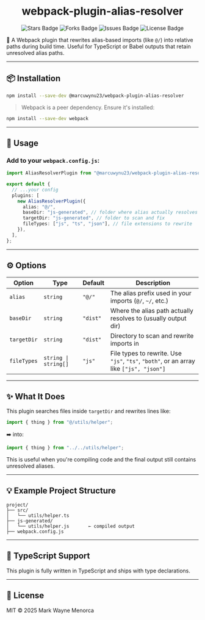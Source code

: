 <div align="center">
  <h1> webpack-plugin-alias-resolver </h1>
</div>

<p align="center">
  <img src="https://img.shields.io/github/stars/marcuwynu23/webpack-plugin-alias-resolver.svg" alt="Stars Badge"/>
  <img src="https://img.shields.io/github/forks/marcuwynu23/webpack-plugin-alias-resolver.svg" alt="Forks Badge"/>
  <img src="https://img.shields.io/github/issues/marcuwynu23/webpack-plugin-alias-resolver.svg" alt="Issues Badge"/>
  <img src="https://img.shields.io/github/license/marcuwynu23/webpack-plugin-alias-resolver.svg" alt="License Badge"/>
</p>


🔧 A Webpack plugin that rewrites alias-based imports (like `@/`) into relative paths during build time. Useful for TypeScript or Babel outputs that retain unresolved alias paths.

---

## 📦 Installation

```bash
npm install --save-dev @marcuwynu23/webpack-plugin-alias-resolver
```

> Webpack is a peer dependency. Ensure it's installed:

```bash
npm install --save-dev webpack
```

---

## 🚀 Usage

### Add to your `webpack.config.js`:

```ts
import AliasResolverPlugin from "@marcuwynu23/webpack-plugin-alias-resolver";

export default {
  // ...your config
  plugins: [
    new AliasResolverPlugin({
      alias: "@/",
      baseDir: "js-generated", // folder where alias actually resolves to
      targetDir: "js-generated", // folder to scan and fix
      fileTypes: ["js", "ts", "json"], // file extensions to rewrite
    }),
  ],
};
```

---

## ⚙️ Options

| Option      | Type                 | Default  | Description                                                                            |
| ----------- | -------------------- | -------- | -------------------------------------------------------------------------------------- |
| `alias`     | `string`             | `"@/"`   | The alias prefix used in your imports (`@/`, `~/`, etc.)                               |
| `baseDir`   | `string`             | `"dist"` | Where the alias path actually resolves to (usually output dir)                         |
| `targetDir` | `string`             | `"dist"` | Directory to scan and rewrite imports in                                               |
| `fileTypes` | `string \| string[]` | `"js"`   | File types to rewrite. Use `"js"`, `"ts"`, `"both"`, or an array like `["js", "json"]` |

---

## ✨ What It Does

This plugin searches files inside `targetDir` and rewrites lines like:

```ts
import { thing } from "@/utils/helper";
```

➡️ into:

```ts
import { thing } from "../../utils/helper";
```

This is useful when you're compiling code and the final output still contains unresolved aliases.

---

## 💡 Example Project Structure

```
project/
├── src/
│   └── utils/helper.ts
├── js-generated/
│   └── utils/helper.js       ← compiled output
├── webpack.config.js
```

---

## 🧪 TypeScript Support

This plugin is fully written in TypeScript and ships with type declarations.

---

## 📝 License

MIT © 2025 Mark Wayne Menorca
